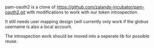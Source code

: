pam-oauth2 is a clone of https://github.com/zalando-incubator/pam-oauth2.git with modifications to work with our token introspection.

It still needs user mapping design (will currently only work if the globus username is also a local account.

The introspection work should be moved into a seperate lib for possible reuse.

